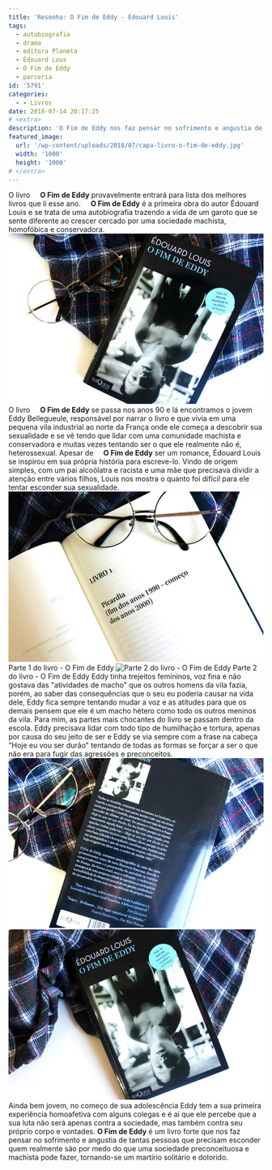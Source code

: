 ```yaml
---
title: 'Resenha: O Fim de Eddy - Édouard Louis'
tags:
  - autobiografia
  - drama
  - editora Planeta
  - Édouard Lous
  - O Fim de Eddy
  - parceria
id: '5791'
categories:
  - - Livros
date: 2018-07-14 20:17:25
# <extra>
description: 'O Fim de Eddy nos faz pensar no sofrimento e angustia de pessoas que precisam lidar com o medo diante uma sociedade preconceituosa e machista.'
featured_image: 
  url: '/wp-content/uploads/2018/07/capa-livro-o-fim-de-eddy.jpg'
  width: '1000'
  height: '1000'
# </extra>
---
```


O livro     **O Fim de Eddy** provavelmente entrará para lista dos melhores livros que li esse ano.     **O Fim de Eddy** é a primeira obra do autor Édouard Louis e se trata de uma autobiografia trazendo a vida de um garoto que se sente diferente ao crescer cercado por uma sociedade machista, homofóbica e conservadora. ![Capa do livro - o fim de eddy](/wp-content/uploads/2018/07/capa-livro-o-fim-de-eddy.jpg "Capa do livro - o fim de eddy") O livro     **O Fim de Eddy** se passa nos anos 90 e lá encontramos o jovem Eddy Bellegueule, responsável por narrar o livro e que vivia em uma pequena vila industrial ao norte da França onde ele começa a descobrir sua sexualidade e se vê tendo que lidar com uma comunidade machista e conservadora e muitas vezes tentando ser o que ele realmente não é, heterossexual. Apesar de     **O Fim de Eddy** ser um romance, Édouard Louis se inspirou em sua própria história para escreve-lo. Vindo de origem simples, com um pai alcoólatra e racista e uma mãe que precisava dividir a atenção entre vários filhos, Louis nos mostra o quanto foi difícil para ele tentar esconder sua sexualidade. ![Parte 1 do livro - O Fim de Eddy](/wp-content/uploads/2018/07/resumo-livro-o-fim-de-eddy.jpg "Parte 1 do livro - O Fim de Edd") Parte 1 do livro - O Fim de Eddy ![Parte 2 do livro - O Fim de Eddy](/wp-content/uploads/2018/07/página-do-livro-o-fim-de-eddy.jpg "Parte 2 do livro - O Fim de Eddy") Parte 2 do livro - O Fim de Eddy Eddy tinha trejeitos femininos, voz fina e não gostava das "atividades de macho" que os outros homens da vila fazia, porém, ao saber das consequências que o seu eu poderia causar na vida dele, Eddy fica sempre tentando mudar a voz e as atitudes para que os demais pensem que ele é um macho hétero como todo os outros meninos da vila. Para mim, as partes mais chocantes do livro se passam dentro da escola. Eddy precisava lidar com todo tipo de humilhação e tortura, apenas por causa do seu jeito de ser e Eddy se via sempre com a frase na cabeça "Hoje eu vou ser durão" tentando de todas as formas se forçar a ser o que não era para fugir das agressões e preconceitos. ![contra-capa do livro - o fim de eddy](/wp-content/uploads/2018/07/contra-capa-livro-o-fim-de-eddy.jpg "contra-capa do livro - o fim de eddy") ![capa e resenha do livro - o fim de eddy](/wp-content/uploads/2018/07/resenha-livro-o-fim-de-eddy.jpg "capa e resenha do livro - o fim de eddy") Ainda bem jovem, no começo de sua adolescência Eddy tem a sua primeira experiência homoafetiva com alguns colegas e é ai que ele percebe que a sua luta não será apenas contra a sociedade, mas também contra seu próprio corpo e vontades. **O Fim de Eddy** é um livro forte que nos faz pensar no sofrimento e angustia de tantas pessoas que precisam esconder quem realmente são por medo do que uma sociedade preconceituosa e machista pode fazer, tornando-se um martírio solitário e dolorido.
